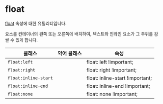 # float

[float](https://developer.mozilla.org/en-US/docs/Web/CSS/float) 속성에 대한 유틸리티입니다.

요소를 컨테이너의 왼쪽 또는 오른쪽에 배치하여, 텍스트와 인라인 요소가 그 주위를 감쌀 수 있게 합니다.

<table>
  <thead>
    <tr>
      <th scope="col">클래스</th>
      <th scope="col">약어 클래스</th>
      <th scope="col">속성</th>
    </tr>
  </thead>
  <tbody>
  <!-- float: left -->
<tr>
  <td><code>float:left</code></td>
  <td class="blank"></td>
  <td><span class="code">float: left !important;</span></td>
</tr>

<!-- float: right -->
<tr>
  <td><code>float:right</code></td>
  <td class="blank"></td>
  <td><span class="code">float: right !important;</span></td>
</tr>

<!-- float: inline-start -->
<tr>
  <td><code>float:inline-start</code></td>
  <td class="blank"></td>
  <td><span class="code">float: inline-start !important;</span></td>
</tr>

<!-- float: inline-end -->
<tr>
  <td><code>float:inline-end</code></td>
  <td class="blank"></td>
  <td><span class="code">float: inline-end !important;</span></td>
</tr>

<!-- float: none -->
<tr>
  <td><code>float:none</code></td>
  <td class="blank"></td>
  <td><span class="code">float: none !important;</span></td>
</tr>

  </tbody>

</table>
